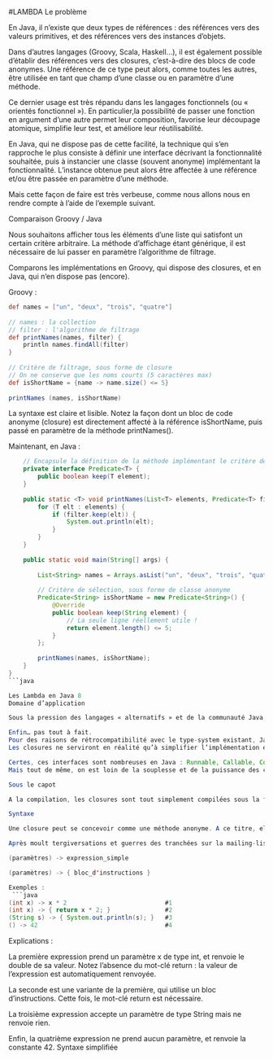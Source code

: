 #LAMBDA
Le problème

En Java, il n’existe que deux types de références : des références vers des valeurs primitives, et des références vers des instances d’objets.

Dans d’autres langages (Groovy, Scala, Haskell…), il est également possible d’établir des références vers des closures, c’est-à-dire des blocs de code anonymes.
Une référence de ce type peut alors, comme toutes les autres, être utilisée en tant que champ d’une classe ou en paramètre d’une méthode.

Ce dernier usage est très répandu dans les langages fonctionnels (ou « orientés fonctionnel »). 
En particulier,la possibilité de passer une fonction en argument d’une autre permet leur composition, favorise leur découpage atomique, simplifie leur test, et améliore leur réutilisabilité.

En Java, qui ne dispose pas de cette facilité, la technique qui s’en rapproche le plus consiste à définir une interface décrivant la fonctionnalité souhaitée, puis à instancier une classe (souvent anonyme) implémentant la fonctionnalité. 
L’instance obtenue peut alors être affectée à une référence et/ou être passée en paramètre d’une méthode.

Mais cette façon de faire est très verbeuse, comme nous allons nous en rendre compte à l’aide de l’exemple suivant.

Comparaison Groovy / Java

Nous souhaitons afficher tous les éléments d’une liste qui satisfont un certain critère arbitraire. La méthode d’affichage étant générique, il est nécessaire de lui passer en paramètre l’algorithme de filtrage.

Comparons les implémentations en Groovy, qui dispose des closures, et en Java, qui n’en dispose pas (encore).

Groovy :
```groovy
def names = ["un", "deux", "trois", "quatre"]
 
// names : la collection
// filter : l'algorithme de filtrage
def printNames(names, filter) {
    println names.findAll(filter)
}
 
// Critère de filtrage, sous forme de closure
// On ne conserve que les noms courts (5 caractères max)
def isShortName = {name -> name.size() <= 5}
 
printNames (names, isShortName)
```
	
La syntaxe est claire et lisible. 
Notez la façon dont un bloc de code anonyme (closure) est directement affecté à la référence isShortName, puis passé en paramètre de la méthode printNames().

Maintenant, en Java :
```java 
    // Encapsule la définition de la méthode implémentant le critère de sélection
    private interface Predicate<T> {
        public boolean keep(T element);
    }
 
    public static <T> void printNames(List<T> elements, Predicate<T> filter) {
        for (T elt : elements) {
            if (filter.keep(elt)) {
                System.out.println(elt);
            }
        }
    }
 
    public static void main(String[] args) {
 
        List<String> names = Arrays.asList("un", "deux", "trois", "quatre");
 
        // Critère de sélection, sous forme de classe anonyme
        Predicate<String> isShortName = new Predicate<String>() {
            @Override
            public boolean keep(String element) {
                // La seule ligne réellement utile !
                return element.length() <= 5;
            }
        };
 
        printNames(names, isShortName);
    }
}
```java

Les Lambda en Java 8
Domaine d’application

Sous la pression des langages « alternatifs » et de la communauté Java, Oracle s’est enfin décidé à intégrer les closures dans le langage.

Enfin… pas tout à fait.
Pour des raisons de rétrocompatibilité avec le type-system existant, Java 8 limitera sévèrement leur domaine d’application. 
Les closures ne serviront en réalité qu’à simplifier l’implémentation et l’utilisation des « Interfaces SAM » (« Single Abstract Method ») ou « Interfaces fonctionnelles », c’est-à-dire les interfaces ne définissant qu’une seule méthode[1].

Certes, ces interfaces sont nombreuses en Java : Runnable, Callable, Comparator, ActionListener… Et de nombreux frameworks orientés événements (en particulier les frameworks graphiques comme Swing ou GWT) les utilisent pour déclarer des callbacks.
Mais tout de même, on est loin de la souplesse et de la puissance des closures présentes dans les autres langages.

Sous le capot

A la compilation, les closures sont tout simplement compilées sous la forme de simples classes anonymes.

Syntaxe

Une closure peut se concevoir comme une méthode anonyme. A ce titre, elle peut accepter des paramètres et retourner un résultat.

Après moult tergiversations et guerres des tranchées sur la mailing-list dédiée, la syntaxe retenue est inspirée de celle de C#[2]. Elle peut prendre deux formes :

(paramètres) -> expression_simple

(paramètres) -> { bloc_d'instructions }

Exemples :
 ```java 
(int x) -> x * 2                           #1
(int x) -> { return x * 2; }               #2
(String s) -> { System.out.println(s); }   #3
() -> 42                                   #4
 ```
 

Explications :

La première expression prend un paramètre x de type int, et renvoie le double de sa valeur. Notez l’absence du mot-clé return : la valeur de l’expression est automatiquement renvoyée.

La seconde est une variante de la première, qui utilise un bloc d’instructions. Cette fois, le mot-clé return est nécessaire.

La troisième expression accepte un paramètre de type String mais ne renvoie rien.

Enfin, la quatrième expression ne prend aucun paramètre, et renvoie la constante 42.
Syntaxe simplifiée